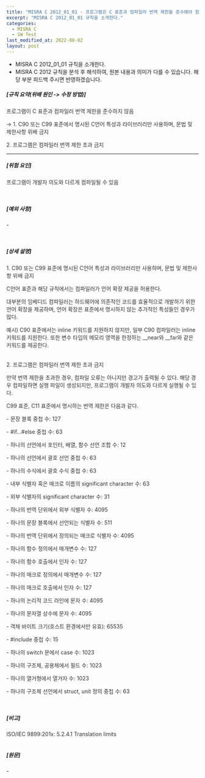 ```yaml
---
title: "MISRA C 2012_01_01 - 프로그램은 C 표준과 컴파일러 번역 제한을 준수해야 함"
excerpt: "MISRA C 2012_01_01 규칙을 소개한다."
categories:
  - MISRA C
  - SW Test
last_modified_at: 2022-08-02
layout: post
---
```

- MISRA C 2012_01_01 규칙을 소개한다.
- MISRA C 2012 규칙을 분석 후 해석하여, 원본 내용과 의미가 다를 수 있습니다. 해당 부분 피드백 주시면 반영하겠습니다. <br>



<h5>
    [규칙 요약(위배 원인 -&gt; 수정 방법)]
</h5>
<p>
    <span style="background-color:rgb(255,255,255);color:rgb(47,47,47);">프로그램이 C 표준과 컴파일러 번역 제한을 준수하지 않음</span>
</p>
<p>
    <span style="background-color:rgb(255,255,255);color:rgb(47,47,47);">-&gt; 1. C90 또는 C99 표준에서 명시된 C언어 특성과 라이브러리만 사용하며, 문법 및 제한사항 위배 금지</span>
</p>
<p>
    <span style="background-color:rgb(255,255,255);color:rgb(47,47,47);">2. 프로그램은 컴파일러 번역 제한 초과 금지</span>
</p>
<hr>
<h5>
    [위험 요인]
</h5>
<p>
    <span style="background-color:rgb(255,255,255);color:rgb(47,47,47);">프로그램이 개발자 의도와 다르게 컴파일될 수 있음</span>
</p>
<p>
    &nbsp;
</p>
<h5>
    [예외 사항]
</h5>
<p>
    -
</p>
<p>
    &nbsp;
</p>
<h5>
    [상세 설명]
</h5>
<p>
    <span style="background-color:rgb(255,255,255);color:rgb(47,47,47);">1. C90 또는 C99 표준에 명시된 C언어 특성과 라이브러리만 사용하며, 문법 및 제한사항 위배 금지</span>
</p>
<p>
    <span style="background-color:rgb(255,255,255);color:rgb(47,47,47);">C언어 표준과 해당 규칙에서는 컴파일러가 언어 확장 제공을 허용한다.</span>
</p>
<p>
    <span style="background-color:rgb(255,255,255);color:rgb(47,47,47);">대부분의 임베디드 컴파일러는 하드웨어에 의존적인 코드를 효율적으로 개발하기 위한 언어 확장을 제공하며, 언어 확장은 표준에서 명시하지 않는 추가적인 특성들인 경우가 많다.</span>
</p>
<p>
    <span style="background-color:rgb(255,255,255);color:rgb(47,47,47);">예시) C90 표준에서는 inline 키워드를 지원하지 않지만, 일부 C90 컴파일러는 inline 키워드를 지원한다. 또한 변수 타입의 메모리 영역을 한정하는 __near와 __far와 같은 키워드를 제공한다.</span>
</p>
<p>
    <br>
    <span style="background-color:rgb(255,255,255);color:rgb(47,47,47);">2. 프로그램은 컴파일러 번역 제한 초과 금지</span>
</p>
<p>
    <span style="background-color:rgb(255,255,255);color:rgb(47,47,47);">만약 번역 제한을 초과한 경우, 컴파일 오류는 아니지만 경고가 출력될 수 있다. 해당 경우 컴파일하면 실행 파일이 생성되지만, 프로그램이 개발자 의도와 다르게 실행될 수 있다.</span>
</p>
<p>
    <span style="background-color:rgb(255,255,255);color:rgb(47,47,47);">C99 표준, C11 표준에서 명시하는 번역 제한은 다음과 같다.</span>
</p>
<p>
    <span style="background-color:rgb(255,255,255);color:rgb(47,47,47);">- 문장 블록 중첩 수: 127</span>
</p>
<p>
    <span style="background-color:rgb(255,255,255);color:rgb(47,47,47);">- #if...#else 중첩 수: 63</span>
</p>
<p>
    <span style="background-color:rgb(255,255,255);color:rgb(47,47,47);">- 하나의 선언에서 포인터, 배열, 함수 선언 조합 수: 12</span>
</p>
<p>
    <span style="background-color:rgb(255,255,255);color:rgb(47,47,47);">- 하나의 선언에서 괄호 선언 중첩 수: 63</span>
</p>
<p>
    <span style="background-color:rgb(255,255,255);color:rgb(47,47,47);">- 하나의 수식에서 괄호 수식 중첩 수: 63</span>
</p>
<p>
    <span style="background-color:rgb(255,255,255);color:rgb(47,47,47);">- 내부 식별자 혹은 매크로 이름의 significant character 수: 63</span>
</p>
<p>
    <span style="background-color:rgb(255,255,255);color:rgb(47,47,47);">- 외부 식별자의 significant character 수: 31</span>
</p>
<p>
    <span style="background-color:rgb(255,255,255);color:rgb(47,47,47);">- 하나의 번역 단위에서 외부 식별자 수: 4095</span>
</p>
<p>
    <span style="background-color:rgb(255,255,255);color:rgb(47,47,47);">- 하나의 문장 블록에서 선언되는 식별자 수: 511</span>
</p>
<p>
    <span style="background-color:rgb(255,255,255);color:rgb(47,47,47);">- 하나의 번역 단위에서 정의되는 매크로 식별자 수: 4095</span>
</p>
<p>
    <span style="background-color:rgb(255,255,255);color:rgb(47,47,47);">- 하나의 함수 정의에서 매개변수 수: 127</span>
</p>
<p>
    <span style="background-color:rgb(255,255,255);color:rgb(47,47,47);">- 하나의 함수 호출에서 인자 수: 127</span>
</p>
<p>
    <span style="background-color:rgb(255,255,255);color:rgb(47,47,47);">- 하나의 매크로 정의에서 매개변수 수: 127</span>
</p>
<p>
    <span style="background-color:rgb(255,255,255);color:rgb(47,47,47);">- 하나의 매크로 호출에서 인자 수: 127</span>
</p>
<p>
    <span style="background-color:rgb(255,255,255);color:rgb(47,47,47);">- 하나의 논리적 코드 라인에 문자 수: 4095</span>
</p>
<p>
    <span style="background-color:rgb(255,255,255);color:rgb(47,47,47);">- 하나의 문자열 상수에 문자 수: 4095</span>
</p>
<p>
    <span style="background-color:rgb(255,255,255);color:rgb(47,47,47);">- 객체 바이트 크기(호스트 환경에서만 유효): 65535</span>
</p>
<p>
    <span style="background-color:rgb(255,255,255);color:rgb(47,47,47);">- #include 중첩 수: 15</span>
</p>
<p>
    <span style="background-color:rgb(255,255,255);color:rgb(47,47,47);">- 하나의 switch 문에서 case 수: 1023</span>
</p>
<p>
    <span style="background-color:rgb(255,255,255);color:rgb(47,47,47);">- 하나의 구조체, 공용체에서 필드 수: 1023</span>
</p>
<p>
    <span style="background-color:rgb(255,255,255);color:rgb(47,47,47);">- 하나의 열거형에서 열거자 수: 1023</span>
</p>
<p>
    <span style="background-color:rgb(255,255,255);color:rgb(47,47,47);">- 하나의 구조체 선언에서 struct, unit 정의 중첩 수: 63</span>
</p>
<p>
    &nbsp;
</p>
<h5>
    [비고]
</h5>
<p>
    <span style="background-color:rgb(255,255,255);color:rgb(47,47,47);">ISO/IEC 9899:201x: 5.2.4.1 Translation limits</span>
    <br>
    &nbsp;
</p>
<h5>
    [원문]
</h5>
<p>
    -
</p>